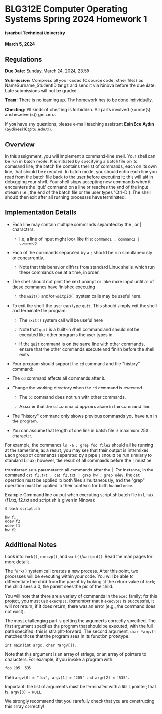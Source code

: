 # BLG312E Computer Operating Systems Spring 2024 Homework 1
#### Istanbul Technical University
#### March 5, 2024

## Regulations

**Due Date:** Sunday, March 24, 2024, 23.59

**Submission:** Compress all your codes (C source code, other files) as NameSurname_StudentID.tar.gz and send it via Ninova before the due date. Late submissions will not be graded.

**Team:** There is no teaming up. The homework has to be done individually.

**Cheating:** All kinds of cheating is forbidden. All parts involved (source(s) and receiver(s)) get zero.

If you have any questions, please e-mail teaching assistant **Esin Ece Aydın** (aydinesi16@itu.edu.tr).

## Overview

In this assignment, you will implement a command-line shell. Your shell can be run in batch mode. It is initiated by specifying a batch file on its command line; the batch file contains the list of commands, each on its own line, that should be executed. In batch mode, you should echo each line you read from the batch file back to the user before executing it; this will aid in debugging your shell. Your shell stops accepting new commands when it encounters the 'quit' command on a line or reaches the end of the input stream (i.e., the end of the batch file or the user types 'Ctrl-D'). The shell should then exit after all running processes have terminated.

## Implementation Details

 - Each line may contain multiple commands separated by the ; or |
   characters.

   - i.e, a line of input might look like this: `command1 ; command2 | command3`

- Each of the commands separated by a `;` should be run simultaneously or concurrently.

   - Note that this behavior differs from standard Linux shells, which run these commands one at a time, in order.

- The shell should not print the next prompt or take more input until all of these commands have finished executing

   - the `wait()` and/or `waitpid()` system calls may be useful here.

- To exit the shell, the user can type `quit`. This should simply exit the shell and terminate the program:

   - The `exit()` system call will be useful here.

   - Note that `quit` is a built-in shell command and should not be executed like other programs the user types in.

   - If the `quit` command is on the same line with other commands, ensure that the other commands execute and finish before the shell exits.

- Your program should support the `cd` command and the "history" command:

- The `cd` command affects all commands after it.

- Change the working directory when the `cd` command is executed.

   - The `cd` command does not run with other commands.

   - Assume that the `cd` command appears alone in the command line.

- The "history" command only shows previous commands you have run in the program.

- You can assume that length of one line in batch file is maximum 250 character.

For example, the commands `ls -a ; grep foo file2` should all be running at the same time; as a result, you may see that their output is intermixed. Each group of commands separated by a pipe `|` should be run similarly to standard Linux; however, the result of all commands before the `|` must be

transferred as a parameter to all commands after the |. For instance, in the command `cat f1.txt ; cat f2.txt | grep hw ; grep odev`, the `cat` operation must be applied to both files simultaneously, and the "grep" operation must be applied to their contexts for both `hw` and `odev`.

Example Command line output when executing script.sh batch file in Linux (f1.txt, f2.txt and script.sh is given in Ninova):

    $ bash script.sh
    
    hw f1
    odev f2
    odev f1
    hw f2

## Additional Notes

Look into `fork()`, `execvp()`, and `wait()`/`waitpid()`. Read the man pages for more details.

The `fork()` system call creates a new process. After this point, two processes will be executing within your code. You will be able to differentiate the child from the parent by looking at the return value of `fork`; the child sees a 0, the parent sees the pid of the child.

You will note that there are a variety of commands in the `exec` family; for this project, you must use `execvp()`. Remember that if `execvp()` is successful, it will not return; if it does return, there was an error (e.g., the command does not exist).

The most challenging part is getting the arguments correctly specified. The first argument specifies the program that should be executed, with the full path specified; this is straight-forward. The second argument, `char *argv[]` matches those that the program sees in its function prototype:

    int main(int argc, char *argv[]);

Note that this argument is an array of strings, or an array of pointers to characters. For example, if you invoke a program with:

    foo 205  535

then `argv[0] = "foo", argv[1] = "205" and argv[2] = "535"`.

Important: the list of arguments must be terminated with a `NULL` pointer; that is, `argv[3] = NULL`.

We strongly recommend that you carefully check that you are constructing this array correctly!
